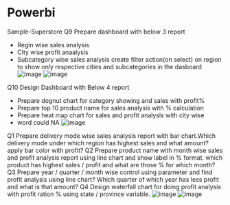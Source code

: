 # Powerbi
Sample-Superstore
Q9 Prepare dashboard with below 3 report
- Regin wise sales analysis
- City wise profit anaalysis
- Subcategory wise sales analysis
create filter action(on select) on region to show only respective cities and subcategories in the dasboard
![image](https://github.com/siddheshkadam21/Powerbi/assets/63228105/6ceb0012-1b35-42ae-bea8-7216cf99d90f)
![image](https://github.com/siddheshkadam21/Powerbi/assets/63228105/6a8b8c5a-6747-4c89-af7c-ce0ebf1b550b)

Q10 Design Dashboard with Below 4 report
- Prepare dognut chart for category showing and sales with profit%
- Prepare top 10 product name for sales analysis with % calculation
- Prepare heat map chart for sales and profit analysis with city wise
- word could  NA
![image](https://github.com/siddheshkadam21/Powerbi/assets/63228105/c7b35923-a14c-4f7f-89fb-3ea403c2317e)


Q1 Prepare delivery mode wise sales analysis report with bar chart.Which delivery mode under which region has highest sales and what amount? apply bar color with profit?
Q2 Prepare product name with month wise sales and profit analysis report using line chart and show label in % format. which product has highest sales / profit and what are those % for which month?
Q3 Prepare year / quarter / month wise control using parameter and find profit analysis using line chart? Which quarter of which year has less profit and what is that amount?
Q4 Design waterfall chart for doing profit analysis with profit ration % using state / province variable.
![image](https://github.com/siddheshkadam21/Powerbi/assets/63228105/efe2abf9-d45b-4b14-9144-71e45d2808cf)
![image](https://github.com/siddheshkadam21/Powerbi/assets/63228105/5fb21921-87cc-4e4b-9d72-33af943ede2f)

